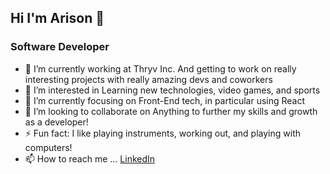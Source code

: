 ## Hi I'm Arison 👋
### Software Developer

<!--
**Arison13/Arison13** is a ✨ _special_ ✨ repository because its `README.md` (this file) appears on your GitHub profile.

Here are some ideas to get you started:

- 🔭 I’m currently working on ...
- 🌱 I’m currently learning ...
- 👯 I’m looking to collaborate on ...
- 🤔 I’m looking for help with ...
- 💬 Ask me about ...
- 📫 How to reach me: ...
- 😄 Pronouns: ...
- ⚡ Fun fact: ...
-->

- 🔭 I’m currently working at Thryv Inc. And getting to work on really interesting projects with really amazing devs and coworkers
- 👀 I’m interested in Learning new technologies, video games, and sports
- 🌱 I’m currently focusing on Front-End tech, in particular using React
- 💞️ I’m looking to collaborate on Anything to further my skills and growth as a developer!
- ⚡ Fun fact: I like playing instruments, working out, and playing with computers!
- 📫 How to reach me ... <a href="https://www.linkedin.com/in/arisonarias/" > LinkedIn </a> 
